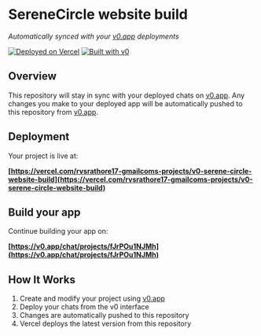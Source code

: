 # SereneCircle website build

*Automatically synced with your [v0.app](https://v0.app) deployments*

[![Deployed on Vercel](https://img.shields.io/badge/Deployed%20on-Vercel-black?style=for-the-badge&logo=vercel)](https://vercel.com/rvsrathore17-gmailcoms-projects/v0-serene-circle-website-build)
[![Built with v0](https://img.shields.io/badge/Built%20with-v0.app-black?style=for-the-badge)](https://v0.app/chat/projects/fJrPOu1NJMh)

## Overview

This repository will stay in sync with your deployed chats on [v0.app](https://v0.app).
Any changes you make to your deployed app will be automatically pushed to this repository from [v0.app](https://v0.app).

## Deployment

Your project is live at:

**[https://vercel.com/rvsrathore17-gmailcoms-projects/v0-serene-circle-website-build](https://vercel.com/rvsrathore17-gmailcoms-projects/v0-serene-circle-website-build)**

## Build your app

Continue building your app on:

**[https://v0.app/chat/projects/fJrPOu1NJMh](https://v0.app/chat/projects/fJrPOu1NJMh)**

## How It Works

1. Create and modify your project using [v0.app](https://v0.app)
2. Deploy your chats from the v0 interface
3. Changes are automatically pushed to this repository
4. Vercel deploys the latest version from this repository
